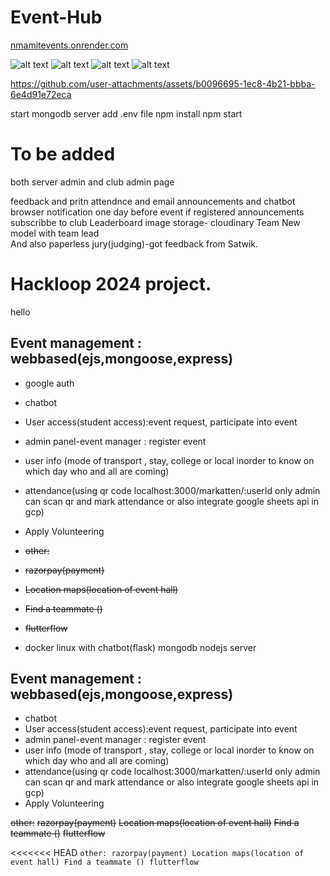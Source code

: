 # Event-Hub
[nmamitevents.onrender.com](https://nmamitevents.onrender.com/)

![alt text]([http://url/to/img.png](https://www.google.com/url?sa=i&url=https%3A%2F%2Fvecta.io%2Fsymbols%2F25%2Fweb-technologies%2F63%2Fnodejs&psig=AOvVaw02ixNM8wIzoLM08ZaH8PJ1&ust=1731936669468000&source=images&cd=vfe&opi=89978449&ved=0CBQQjRxqFwoTCPiI65i944kDFQAAAAAdAAAAABAJ))
![alt text]([http://url/to/img.png](https://www.google.com/url?sa=i&url=https%3A%2F%2Fwww.adwaretech.com%2Fdevelopers%2Fhire-expressjs-developers&psig=AOvVaw1xp2-vT1dTfefgXXOsvoyc&ust=1731936758186000&source=images&cd=vfe&opi=89978449&ved=0CBQQjRxqFwoTCOCh2aq944kDFQAAAAAdAAAAABAE))
![alt text]([http://url/to/img.png](https://www.google.com/url?sa=i&url=https%3A%2F%2Fcommons.wikimedia.org%2Fwiki%2FFile%3AMongoDB_Logo.svg&psig=AOvVaw3BaIxff1u7DPwVgz3CgjBm&ust=1731936777639000&source=images&cd=vfe&opi=89978449&ved=0CBQQjRxqFwoTCKCxpLO944kDFQAAAAAdAAAAABAE))
![alt text]([http://url/to/img.png](https://www.google.com/url?sa=i&url=https%3A%2F%2Fen.m.wikipedia.org%2Fwiki%2FFile%3ACloudinary_logo_blue_0720_2x.png&psig=AOvVaw1VyUzElggq0ttVTYbJY5P3&ust=1731936797265000&source=images&cd=vfe&opi=89978449&ved=0CBQQjRxqFwoTCIiCxby944kDFQAAAAAdAAAAABAE))


https://github.com/user-attachments/assets/b0096695-1ec8-4b21-bbba-6e4d91e72eca


start mongodb server
add .env file
npm install
npm start

# To be added

both server admin and club admin page




feedback and pritn attendnce
and email announcements and chatbot
browser notification one day before event if registered
announcements subscribbe to club
Leaderboard
image storage- cloudinary
Team
New model with team lead
<br>
And also paperless jury(judging)-got feedback from Satwik.

# Hackloop 2024 project.
hello

## Event management : webbased(ejs,mongoose,express) 
* google auth
* chatbot
* User access(student access):event request, participate into event
* admin panel-event manager : register event
* user info (mode of transport , stay, college or local inorder to know on which day who and all are coming)
* attendance(using qr code localhost:3000/markatten/:userId only admin can scan qr and mark attendance  or also integrate google sheets api in gcp)
* Apply Volunteering

* ~~other:~~
* ~~razorpay(payment)~~
* ~~Location maps(location of event hall)~~
* ~~Find a teammate ()~~
* ~~flutterflow~~

* docker linux with chatbot(flask) mongodb nodejs server


## Event management : webbased(ejs,mongoose,express) 
* chatbot
* User access(student access):event request, participate into event
* admin panel-event manager : register event
* user info (mode of transport , stay, college or local inorder to know on which day who and all are coming)
* attendance(using qr code localhost:3000/markatten/:userId only admin can scan qr and mark attendance  or also integrate google sheets api in gcp)
* Apply Volunteering

~~other:~~
~~razorpay(payment)~~
~~Location maps(location of event hall)~~
~~Find a teammate ()~~
~~flutterflow~~

<<<<<<< HEAD
`
other:
razorpay(payment)
Location maps(location of event hall)
Find a teammate ()
flutterflow
`
